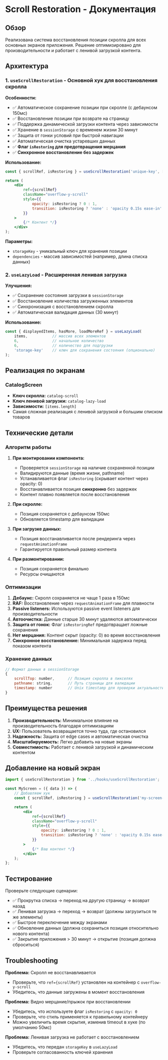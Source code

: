 # Scroll Restoration - Документация

## Обзор

Реализована система восстановления позиции скролла для всех основных экранов приложения. Решение оптимизировано для производительности и работает с ленивой загрузкой контента.

## Архитектура

### 1. `useScrollRestoration` - Основной хук для восстановления скролла

**Особенности:**
- ✅ Автоматическое сохранение позиции при скролле (с дебаунсом 150мс)
- ✅ Восстановление позиции при возврате на страницу
- ✅ Поддержка динамической загрузки контента через зависимости
- ✅ Хранение в `sessionStorage` с временем жизни 30 минут
- ✅ Защита от гонки условий при быстрой навигации
- ✅ Автоматическая очистка устаревших данных
- ✅ **Флаг `isRestoring` для предотвращения мерцания**
- ✅ **Синхронное восстановление без задержек**

**Использование:**
```jsx
const { scrollRef, isRestoring } = useScrollRestoration('unique-key', [dataLength]);

return (
    <div 
        ref={scrollRef} 
        className="overflow-y-scroll"
        style={{ 
            opacity: isRestoring ? 0 : 1,
            transition: isRestoring ? 'none' : 'opacity 0.15s ease-in'
        }}
    >
        {/* Контент */}
    </div>
);
```

**Параметры:**
- `storageKey` - уникальный ключ для хранения позиции
- `dependencies` - массив зависимостей (например, длина списка данных)

### 2. `useLazyLoad` - Расширенная ленивая загрузка

**Улучшения:**
- ✅ Сохранение состояния загрузки в `sessionStorage`
- ✅ Восстановление количества загруженных элементов
- ✅ Синхронизация с восстановлением скролла
- ✅ Автоматическая валидация данных (30 минут)

**Использование:**
```jsx
const { displayedItems, hasMore, loadMoreRef } = useLazyLoad(
    items,           // массив всех элементов
    6,               // начальное количество
    6,               // количество для подгрузки
    'storage-key'    // ключ для сохранения состояния (опционально)
);
```

## Реализация по экранам

### CatalogScreen
- **Ключ скролла:** `catalog-scroll`
- **Ключ ленивой загрузки:** `catalog-lazy-load`
- **Зависимости:** `[items.length]`
- Самая сложная реализация с ленивой загрузкой и большим списком товаров

## Технические детали

### Алгоритм работы

1. **При монтировании компонента:**
   - Проверяется `sessionStorage` на наличие сохраненной позиции
   - Валидируются данные (время жизни, pathname)
   - Устанавливается флаг `isRestoring` (скрывает контент через opacity: 0)
   - Восстанавливается позиция **синхронно** без задержек
   - Контент плавно появляется после восстановления

2. **При скролле:**
   - Позиция сохраняется с дебаунсом 150мс
   - Обновляется timestamp для валидации

3. **При загрузке данных:**
   - Позиция восстанавливается после рендеринга через `requestAnimationFrame`
   - Гарантируется правильный размер контента

4. **При размонтировании:**
   - Позиция сохраняется финально
   - Ресурсы очищаются

### Оптимизации

1. **Дебаунс:** Скролл сохраняется не чаще 1 раза в 150мс
2. **RAF:** Восстановление через `requestAnimationFrame` для плавности
3. **Passive listeners:** Используются passive event listeners для производительности
4. **Автоочистка:** Данные старше 30 минут удаляются автоматически
5. **Защита от гонок:** Флаг `isRestoringRef` предотвращает ложные сохранения
6. **Нет мерцания:** Контент скрыт (opacity: 0) во время восстановления
7. **Синхронное восстановление:** Минимальная задержка перед показом контента

### Хранение данных

```javascript
// Формат данных в sessionStorage
{
    scrollTop: number,      // Позиция скролла в пикселях
    pathname: string,       // Путь страницы для валидации
    timestamp: number       // Unix timestamp для проверки актуальности
}
```

## Преимущества решения

1. **Производительность:** Минимальное влияние на производительность благодаря оптимизациям
2. **UX:** Пользователь возвращается точно туда, где остановился
3. **Надежность:** Защита от edge cases и автоматическая очистка
4. **Масштабируемость:** Легко добавить на новые экраны
5. **Совместимость:** Работает с ленивой загрузкой и динамическим контентом

## Добавление на новый экран

```jsx
import { useScrollRestoration } from '../hooks/useScrollRestoration';

const MyScreen = ({ data }) => {
    // Добавляем хук
    const { scrollRef, isRestoring } = useScrollRestoration('my-screen-scroll', [data.length]);

    return (
        <div 
            ref={scrollRef} 
            className="overflow-y-scroll"
            style={{ 
                opacity: isRestoring ? 0 : 1,
                transition: isRestoring ? 'none' : 'opacity 0.15s ease-in'
            }}
        >
            {/* Ваш контент */}
        </div>
    );
};
```

## Тестирование

Проверьте следующие сценарии:
- ✅ Прокрутка списка → переход на другую страницу → возврат назад
- ✅ Ленивая загрузка → переход → возврат (должны загрузиться те же элементы)
- ✅ Быстрое переключение между экранами
- ✅ Обновление данных (должна сохраниться позиция относительно нового контента)
- ✅ Закрытие приложения > 30 минут → открытие (позиция должна сброситься)

## Troubleshooting

**Проблема:** Скролл не восстанавливается
- Проверьте, что `ref={scrollRef}` установлен на контейнер с `overflow-y-scroll`
- Убедитесь, что данные загружены в момент восстановления

**Проблема:** Видно мерцание/прыжок при восстановлении
- Убедитесь, что используете флаг `isRestoring` с `opacity: 0`
- Проверьте, что стиль применяется к правильному контейнеру
- Можно увеличить время скрытия, изменив timeout в хуке (по умолчанию 50мс)

**Проблема:** Ленивая загрузка не работает с восстановлением
- Убедитесь, что передан `storageKey` в `useLazyLoad`
- Проверьте согласованность ключей хранения

